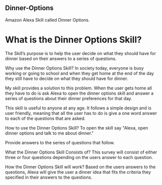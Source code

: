 ## Dinner-Options
Amazon Alexa Skill called Dinner Options. 

# What is the Dinner Options Skill?
The Skill’s purpose is to help the user decide on what they should have for dinner based on their answers to a series of questions.

Why use the Dinner Options Skill?
In society today, everyone is busy working or going to school and when they get home at the end of the day they still have to decide on what they should have for dinner. 

My skill provides a solution to this problem. When the user gets home all they have to do is ask Alexa to open the dinner options skill and answer a series of questions about their dinner preferences for that day.

This skill is useful to anyone at any age. It follows a simple design and is user friendly, meaning that all the user has to do is give a one word answer to each of the questions that are asked.

How to use the Dinner Options Skill?
To open the skill say "Alexa, open dinner options and talk to me about dinner."

Provide answers to the series of questions that follow.

What the Dinner Options Skill Consists of?
This survey will consist of either three or four questions depending on the users answer to each question.

How the Dinner Options Skill will work?
Based on the users answers to the questions, Alexa will give the user a dinner idea that fits the criteria they specified in their answers to the questions.

